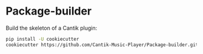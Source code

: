 # Package-builder
Build the skeleton of a Cantik plugin:

```bash
pip install -U cookiecutter
cookiecutter https://github.com/Cantik-Music-Player/Package-builder.git
```
